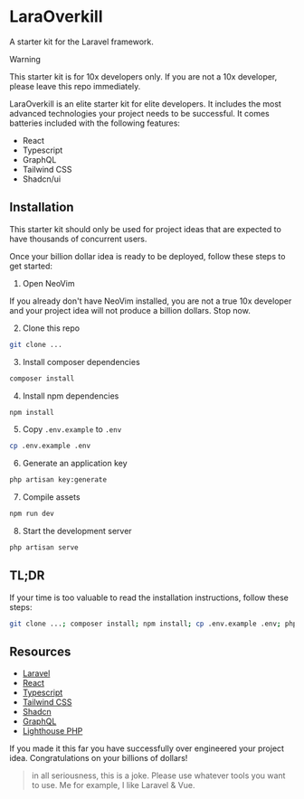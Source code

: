 # LaraOverkill 

A starter kit for the Laravel framework.

> [!WARNING]  
> This starter kit is for 10x developers only. If you are not a 10x developer, please leave this repo immediately.

LaraOverkill is an elite starter kit for elite developers. It includes the most advanced technologies your project needs to be successful. It comes batteries included with the following features:
- React
- Typescript
- GraphQL
- Tailwind CSS
- Shadcn/ui

## Installation

This starter kit should only be used for project ideas that are expected to have thousands of concurrent users. 

Once your billion dollar idea is ready to be deployed, follow these steps to get started:

1. Open NeoVim

If you already don't have NeoVim installed, you are not a true 10x developer and your project idea will not produce a billion dollars. Stop now.


2. Clone this repo

```bash
git clone ...
```

3. Install composer dependencies

```bash
composer install
```

4. Install npm dependencies

```bash
npm install
```

5. Copy `.env.example` to `.env`

```bash
cp .env.example .env
```

6. Generate an application key

```bash
php artisan key:generate
```

7. Compile assets

```bash
npm run dev
```

8. Start the development server

```bash
php artisan serve
```

## TL;DR

If your time is too valuable to read the installation instructions, follow these steps:
```bash
git clone ...; composer install; npm install; cp .env.example .env; php artisan key:generate; npm run dev; php artisan serve
```

## Resources

- [Laravel](https://laravel.com)
- [React](https://react.dev)
- [Typescript](https://www.typescriptlang.org)
- [Tailwind CSS](https://tailwindcss.com)
- [Shadcn](https://ui.shadcn.com)
- [GraphQL](https://www.apollographql.com/docs/react/get-started)
- [Lighthouse PHP](https://lighthouse-php.com)


If you made it this far you have successfully over engineered your project idea. Congratulations on your billions of dollars!

> in all seriousness, this is a joke. Please use whatever tools you want to use. Me for example, I like Laravel & Vue.
